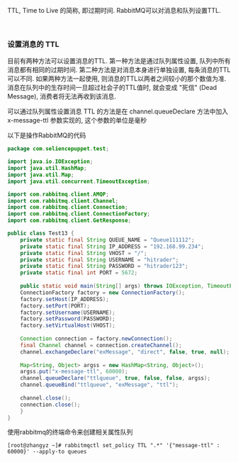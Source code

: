 
TTL, Time to Live 的简称, 即过期时间. RabbitMQ可以对消息和队列设置TTL.

<br/>

### 设置消息的 TTL

目前有两种方法可以设置消息的TTL. 第一种方法是通过队列属性设置, 队列中所有消息都有相同的过期时间. 第二种方法是对消息本身进行单独设置, 每条消息的TTL可以不同. 如果两种方法一起使用, 则消息的TTL以两者之间较小的那个数值为准. 消息在队列中的生存时间一旦超过社会子的TTL值时, 就会变成 "死信" (Dead Message), 消费者将无法再收到该消息.

可以通过队列属性设置消息 TTL 的方法是在 channel.queueDeclare 方法中加入 x-message-ttl 参数实现的, 这个参数的单位是毫秒

以下是操作RabbitMQ的代码

```java
package com.seliencepuppet.test;

import java.io.IOException;
import java.util.HashMap;
import java.util.Map;
import java.util.concurrent.TimeoutException;

import com.rabbitmq.client.AMQP;
import com.rabbitmq.client.Channel;
import com.rabbitmq.client.Connection;
import com.rabbitmq.client.ConnectionFactory;
import com.rabbitmq.client.GetResponse;

public class Test13 {
    private static final String QUEUE_NAME = "Queue111112";
    private static final String IP_ADDRESS = "192.168.99.234";
    private static final String VHOST = "/";
    private static final String USERNAME = "hitrader";
    private static final String PASSWORD = "hitrader123";
    private static final int PORT = 5672;
	
    public static void main(String[] args) throws IOException, TimeoutException, InterruptedException {
	ConnectionFactory factory = new ConnectionFactory();
	factory.setHost(IP_ADDRESS);
	factory.setPort(PORT);
	factory.setUsername(USERNAME);
	factory.setPassword(PASSWORD);
	factory.setVirtualHost(VHOST);
		
	Connection connection = factory.newConnection();
	final Channel channel = connection.createChannel();
	channel.exchangeDeclare("exMessage", "direct", false, true, null);
		
	Map<String, Object> argss = new HashMap<String, Object>();
	argss.put("x-message-ttl", 60000);
	channel.queueDeclare("ttlqueue", true, false, false, argss);
	channel.queueBind("ttlqueue", "exMessage", "ttl");
		
	channel.close();
	connection.close();
    }
}
```

使用rabbitmq的终端命令来创建相关属性队列

```shell
[root@zhangyz ~]# rabbitmqctl set_policy TTL ".*" '{"message-ttl" : 60000}' --apply-to queues 
```
